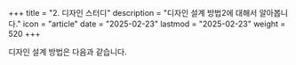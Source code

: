 +++
title = "2. 디자인 스터디"
description = "디자인 설계 방법2에 대해서 알아봅니다."
icon = "article"
date = "2025-02-23"
lastmod = "2025-02-23"
weight = 520
+++

디자인 설계 방법은 다음과 같습니다.
